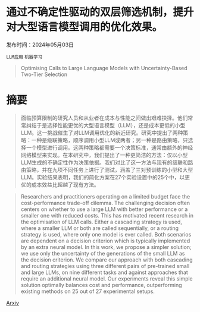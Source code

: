 # 通过不确定性驱动的双层筛选机制，提升对大型语言模型调用的优化效果。

发布时间：2024年05月03日

`LLM应用` `机器学习`

> Optimising Calls to Large Language Models with Uncertainty-Based Two-Tier Selection

# 摘要

> 面临预算限制的研究人员和从业者在成本与性能之间做出艰难抉择。他们常常纠结于是选择性能更优的大型语言模型（LLM），还是成本更低的小型LLM。这一挑战催生了对LLM调用优化的新近研究。研究中提出了两种策略：一种是级联策略，顺序调用小型LLM或两者；另一种是路由策略，只选择一个模型进行调用。这两种策略都需要一个决策标准，通常由额外的神经网络模型来实现。在本研究中，我们提出了一种更简洁的方法：仅以小型LLM生成的不确定性作为决策依据。我们对比了这一方法与现有的级联和路由策略，并在九项不同任务上进行了测试，涵盖了三对预训练的小型和大型LLM。实验结果表明，我们的简化方案在27个实验设置中的25个中，以更优的成本效益比超越了现有方法。

> Researchers and practitioners operating on a limited budget face the cost-performance trade-off dilemma. The challenging decision often centers on whether to use a large LLM with better performance or a smaller one with reduced costs. This has motivated recent research in the optimisation of LLM calls. Either a cascading strategy is used, where a smaller LLM or both are called sequentially, or a routing strategy is used, where only one model is ever called. Both scenarios are dependent on a decision criterion which is typically implemented by an extra neural model. In this work, we propose a simpler solution; we use only the uncertainty of the generations of the small LLM as the decision criterion. We compare our approach with both cascading and routing strategies using three different pairs of pre-trained small and large LLMs, on nine different tasks and against approaches that require an additional neural model. Our experiments reveal this simple solution optimally balances cost and performance, outperforming existing methods on 25 out of 27 experimental setups.

[Arxiv](https://arxiv.org/abs/2405.02134)